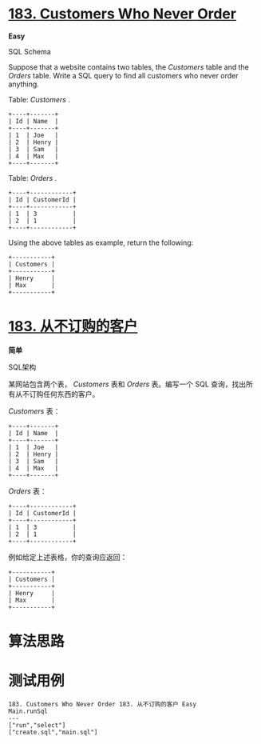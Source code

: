 # [183. Customers Who Never Order][enTitle]

**Easy**

SQL Schema 



Suppose that a website contains two tables, the  *Customers*  table and the  *Orders*  table. Write a SQL query to find all customers who never order anything.

Table:  *Customers* .

```
+----+-------+
| Id | Name  |
+----+-------+
| 1  | Joe   |
| 2  | Henry |
| 3  | Sam   |
| 4  | Max   |
+----+-------+

```

Table:  *Orders* .

```
+----+------------+
| Id | CustomerId |
+----+------------+
| 1  | 3          |
| 2  | 1          |
+----+------------+

```

Using the above tables as example, return the following:

```
+-----------+
| Customers |
+-----------+
| Henry     |
| Max       |
+-----------+

```


# [183. 从不订购的客户][cnTitle]

**简单**

SQL架构 



某网站包含两个表， *Customers*  表和  *Orders*  表。编写一个 SQL 查询，找出所有从不订购任何东西的客户。

 *Customers*  表：

```
+----+-------+
| Id | Name  |
+----+-------+
| 1  | Joe   |
| 2  | Henry |
| 3  | Sam   |
| 4  | Max   |
+----+-------+

```

 *Orders*  表：

```
+----+------------+
| Id | CustomerId |
+----+------------+
| 1  | 3          |
| 2  | 1          |
+----+------------+

```

例如给定上述表格，你的查询应返回：

```
+-----------+
| Customers |
+-----------+
| Henry     |
| Max       |
+-----------+

```




# 算法思路

# 测试用例
```
183. Customers Who Never Order 183. 从不订购的客户 Easy
Main.runSql
---
["run","select"]
["create.sql","main.sql"]
```

[enTitle]: https://leetcode.com/problems/customers-who-never-order/
[cnTitle]: https://leetcode-cn.com/problems/customers-who-never-order/
